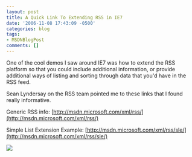 ```yaml
---
layout: post
title: A Quick Link To Extending RSS in IE7
date: '2006-11-08 17:43:09 -0500'
categories: blog
tags:
- MSDNBlogPost
comments: []
---
```

</p>

One of the cool demos I saw around IE7 was how to extend the RSS platform so that you could include additional information, or provide additional ways of listing and sorting through data that you'd have in the RSS feed.&nbsp; 

Sean Lyndersay on the RSS team pointed me to these links that I found really informative.

Generic RSS info: [http://msdn.microsoft.com/xml/rss/](http://msdn.microsoft.com/xml/rss/)

Simple List Extension Example: [http://msdn.microsoft.com/xml/rss/sle/](http://msdn.microsoft.com/xml/rss/sle/)

![](http://blogs.msdn.com/aggbug.aspx?PostID=1040118)
